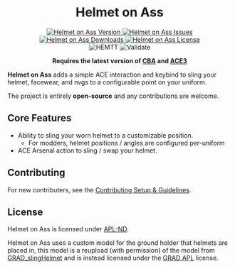 <!-- If you want to make changes to this README, you need to also modify the README.md in the docs folder as well -->

<h1 align="center">Helmet on Ass</h1>
<p align="center">
    <a href="https://github.com/DartsArmaMods/HelmetOnAss/releases/latest">
        <img src="https://img.shields.io/badge/Version-1.1.3-blue?style=flat-square" alt="Helmet on Ass Version">
    </a>
    <a href="https://github.com/DartsArmaMods/HelmetOnAss/issues">
        <img src="https://img.shields.io/github/issues-raw/DartsArmaMods/HelmetOnAss.svg?style=flat-square&label=Issues" alt="Helmet on Ass Issues">
    </a>
    <a href="https://steamcommunity.com/sharedfiles/filedetails/?id=3487820370">
        <img src="https://img.shields.io/steam/downloads/3487820370.svg?style=flat-square&label=Downloads" alt="Helmet on Ass Downloads">
    </a>
    <a href="https://github.com/DartsArmaMods/HelmetOnAss/blob/master/LICENSE">
        <img src="https://img.shields.io/badge/License-APL ND-red?style=flat-square" alt="Helmet on Ass License">
    </a>
    <br>
    <img src="https://img.shields.io/github/actions/workflow/status/DartsArmaMods/HelmetOnAss/hemtt.yml?style=flat-square&label=HEMTT" alt="HEMTT">
    <img src="https://img.shields.io/github/actions/workflow/status/DartsArmaMods/HelmetOnAss/arma.yml?style=flat-square&label=Validate" alt="Validate">
</p>

<p align="center">
    <b>Requires the latest version of <a href="https://github.com/CBATeam/CBA_A3/releases/latest">CBA</a> and <a href="https://github.com/acemod/ACE3/releases/latest">ACE3</a></b>
</p>

**Helmet on Ass** adds a simple ACE interaction and keybind to sling your helmet, facewear, and nvgs to a configurable point on your uniform.

The project is entirely **open-source** and any contributions are welcome.

## Core Features
- Ability to sling your worn helmet to a customizable position.
  - For modders, helmet positions / angles are configured per-uniform
- ACE Arsenal action to sling / swap your helmet.

## Contributing
For new contributers, see the [Contributing Setup & Guidelines](./.github/CONTRIBUTING.md).

## License
Helmet on Ass is licensed under [APL-ND](./LICENSE.md).

Helmet on Ass uses a custom model for the ground holder that helmets are placed in, this model is a reupload (with permission) of the model from [GRAD_slingHelmet](https://github.com/gruppe-adler/grad_slingHelmet/blob/master/addons/main/model.p3d) and is instead licensed under the [GRAD APL](https://github.com/gruppe-adler/grad_slingHelmet/blob/master/LICENSE) license.